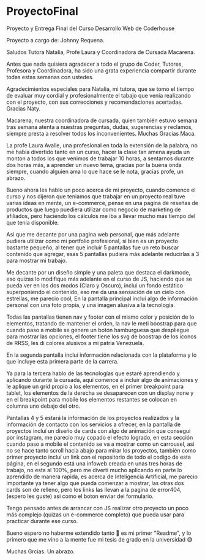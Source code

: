 # ProyectoFinal
Proyecto y Entrega Final del Curso Desarrollo Web de Coderhouse

Proyecto a cargo de: Johnny Requena.

Saludos Tutora Natalia, Profe Laura y Coordinadora de Cursada Macarena.

Antes que nada quisiera agradecer a todo el grupo de Coder, Tutores, Profesora y Coordinadora, ha sido una grata experiencia compartir durante todas estas semanas con ustedes.

Agradecimientos especiales para Natalia, mi tutora, que se tomo el tiempo de evaluar muy cordial y profesionalmente el tabajo que venia realizando con el proyecto, con sus correcciones y recomendaciones acertadas. Gracias Naty.

Macarena, nuestra coordinadora de cursada, quien también estuvo semana tras semana atenta a nuestras preguntas, dudas, sugerencias y reclamos, siempre presta a resolver todos los inconvenientes. Muchas Gracias Maca.

La profe Laura Avalle, una profesional en toda la extensión de la palabra, no me habia divertido tanto en un curso, hacer la clase tan amena ayuda un monton a todos los que venimos de trabajar 10 horas, a sentarnos durante dos horas más, a aprender un nuevo tema, gracias por la buena onda siempre, cuando alguien ama lo que hace se le nota, gracias profe, un abrazo.

Bueno ahora les hablo un poco acerca de mi proyecto, cuando comence el curso y nos dijeron que teniamos que trabajar en un proyecto real tuve varias ideas en mente, un e-commerce, pense en una pagina de reseñas de productos que luego puediera utilizar como negocio de marketing de afiliados, pero haciendo los cálculos me iba a llevar mucho más tiempo del que tenia disponible.

Asi que me decante por una pagina web personal, que más adelante pudiera utilizar como mi portfolio profesional, si bien es un proyecto bastante pequeño, al tener que incluir 5 pantallas fue un reto buscar contenido que agregar, esas 5 pantallas pudiera más adelante reducirlas a 3 para mostrar mi trabajo.

Me decante por un diseño simple y una paleta que destaca el darkmode, eso quizas lo modifique más adelante en el curso de JS, haciendo que se pueda ver en los dos modos (Claro y Oscuro), inclui un fondo estático superponiendo el contenido, eso me da una sensación de un cielo con estrellas, me parecio cool, En la pantalla principal inclui algo de información personal con una foto propia, y una imagen alusiva a la tecnología.

Todas las pantallas tienen nav y footer con el mismo color y posición de lo elementos, tratando de mantener el orden, la nav le meti boostrap para que cuando paso a mobile se genere un botón hamburguesa que despliegue para mostrar las opciones, el footer tiene los svg de boostrap de los iconos de RRSS, les di colores alusivos a mi patria Venezuela. 

En la segunda pantalla incluí información relacionada con la plataforma y lo que incluye esta primera parte de la carrera.

Ya para la tercera hablo de las tecnologías que estaré aprendiendo y aplicando durante la cursada, aquí comence a incluir algo de animaciones y le aplique un grid propio a los elementos, en el primer breakpoint para tablet, los elementos de la derecha se desaparecen con un display none y en el breakpoint para mobile los elementos restantes se colocan en columna uno debajo del otro.

Pantallas 4 y 5 estará la información de los proyectos realizados y la información de contacto con los servicios a ofrecer, en la pantalla de proyectos incluí un diseño de cards con algo de animación que consegui por instagram, me parecio muy copado el efecto logrado, en esta sección cuando paso a mobile el contenido se va a mostrar como un carrousel, asi no se hace tanto scroll hacia abajo para mirar los proyectos, también como primer proyecto incluí un link con el repositorio de todo el codigo de esta página, en el segundo está una infoweb creada en unas tres horas de trabajo, no esta al 100%, pero me diverti mucho aplicando en parte lo aprendido de manera rapida, es acerca de Inteligencia Artificial, me parecio importante ya tener algo que pueda comenzar a mostrar, las otras dos cards son de relleno, pero los links las llevan a la pagina de error404, (espero les guste) asi como el boton enviar del formulario.

Tengo pensado antes de arrancar con JS realizar otro proyecto un poco más complejo (quizas un e-commerce completo) que pueda usar para practicar durante ese curso.

Bueno espero no haberme extendido tanto 😬 es mi primer "Readme", y lo primero que me vino a la mente fue mi tesis de grado en la universidad 😅



Muchas Grcias.
Un abrazo. 